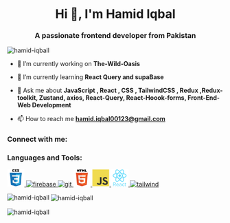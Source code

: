 <h1 align="center">Hi 👋, I'm Hamid Iqbal</h1>
<h3 align="center">A passionate frontend developer from Pakistan</h3>


<p align="left"> <img src="https://komarev.com/ghpvc/?username=hamid-iqball&label=Profile%20views&color=0e75b6&style=flat" alt="hamid-iqball" /> </p>

- 🔭 I’m currently working on **The-Wild-Oasis**

- 🌱 I’m currently learning **React Query and supaBase**

- 💬 Ask me about **JavaScript , React , CSS , TailwindCSS , Redux ,Redux-toolkit, Zustand, axios, React-Query, React-Hoook-forms, Front-End-Web Development**

- 📫 How to reach me **hamid.iqbal00123@gmail.com**

<h3 align="left">Connect with me:</h3>
<p align="left">
</p>

<h3 align="left">Languages and Tools:</h3>
<p align="left"> <a href="https://www.w3schools.com/css/" target="_blank" rel="noreferrer"> <img src="https://raw.githubusercontent.com/devicons/devicon/master/icons/css3/css3-original-wordmark.svg" alt="css3" width="40" height="40"/> </a> <a href="https://firebase.google.com/" target="_blank" rel="noreferrer"> <img src="https://www.vectorlogo.zone/logos/firebase/firebase-icon.svg" alt="firebase" width="40" height="40"/> </a> <a href="https://git-scm.com/" target="_blank" rel="noreferrer"> <img src="https://www.vectorlogo.zone/logos/git-scm/git-scm-icon.svg" alt="git" width="40" height="40"/> </a> <a href="https://www.w3.org/html/" target="_blank" rel="noreferrer"> <img src="https://raw.githubusercontent.com/devicons/devicon/master/icons/html5/html5-original-wordmark.svg" alt="html5" width="40" height="40"/> </a> <a href="https://developer.mozilla.org/en-US/docs/Web/JavaScript" target="_blank" rel="noreferrer"> <img src="https://raw.githubusercontent.com/devicons/devicon/master/icons/javascript/javascript-original.svg" alt="javascript" width="40" height="40"/> </a> <a href="https://reactjs.org/" target="_blank" rel="noreferrer"> <img src="https://raw.githubusercontent.com/devicons/devicon/master/icons/react/react-original-wordmark.svg" alt="react" width="40" height="40"/> </a> <a href="https://tailwindcss.com/" target="_blank" rel="noreferrer"> <img src="https://www.vectorlogo.zone/logos/tailwindcss/tailwindcss-icon.svg" alt="tailwind" width="40" height="40"/> </a> </p>

<p><img align="left" src="https://github-readme-stats.vercel.app/api/top-langs?username=hamid-iqball&show_icons=true&locale=en&layout=compact" alt="hamid-iqball" /></p>

<p>&nbsp;<img align="center" src="https://github-readme-stats.vercel.app/api?username=hamid-iqball&show_icons=true&locale=en" alt="hamid-iqball" /></p>

<p><img align="center" src="https://github-readme-streak-stats.herokuapp.com/?user=hamid-iqball&" alt="hamid-iqball" /></p>
